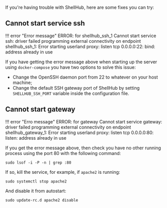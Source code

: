 If you're having trouble with ShellHub, here are some fixes you can try:

## Cannot start service ssh

!!! error "Error message"
    ERROR: for shellhub_ssh_1  Cannot start service ssh: driver failed programming external connectivity on endpoint shellhub_ssh_1: Error starting userland proxy: listen tcp 0.0.0.0:22: bind: address already in use

If you have getting the error message above when starting up the server using `docker-compose` you have two options to solve this issue:

* Change the OpenSSH daemon port from 22 to whatever on your host machine;
* Change the default SSH gateway port of ShellHub by setting `SHELLHUB_SSH_PORT` variable inside the configuration file.

## Cannot start gateway

!!! error "Erro message"
    ERROR: for gateway  Cannot start service gateway: driver failed programming external connectivity on endpoint shellhub_gateway_1: Error starting userland proxy: listen tcp 0.0.0.0:80: listen: address already in use

If you get the error message above, then check you have no other running process using the port 80 with the following command:

```
sudo lsof -i -P -n | grep :80
```

If so, kill the service, for example, if `apache2` is running:

```
sudo systemctl stop apache2
```

And disable it from autostart:

```
sudo update-rc.d apache2 disable
```
